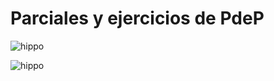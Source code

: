 # Parciales y ejercicios de PdeP
![hippo](https://i.kym-cdn.com/photos/images/newsfeed/001/315/787/15c.gif)

![hippo](https://i.giphy.com/media/v1.Y2lkPTc5MGI3NjExbmphbnl4MWU4MmY2am52ajB6cHM1ajFtdHVsbXNlbm9rZWtoNnNocyZlcD12MV9pbnRlcm5hbF9naWZfYnlfaWQmY3Q9Zw/l41lUJ1YoZB1lHVPG/giphy.gif)

